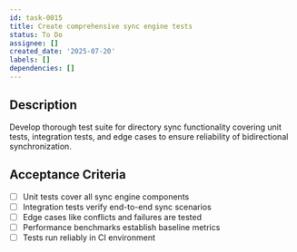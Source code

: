 ```yaml
---
id: task-0015
title: Create comprehensive sync engine tests
status: To Do
assignee: []
created_date: '2025-07-20'
labels: []
dependencies: []
---
```


## Description

Develop thorough test suite for directory sync functionality covering unit tests, integration tests, and edge cases to ensure reliability of bidirectional synchronization.

## Acceptance Criteria

- [ ] Unit tests cover all sync engine components
- [ ] Integration tests verify end-to-end sync scenarios
- [ ] Edge cases like conflicts and failures are tested
- [ ] Performance benchmarks establish baseline metrics
- [ ] Tests run reliably in CI environment
